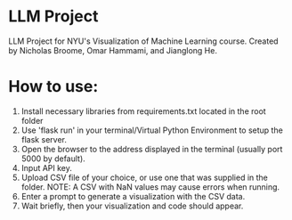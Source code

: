 # LLM Project
 LLM Project for NYU's Visualization of Machine Learning course.
 Created by Nicholas Broome, Omar Hammami, and Jianglong He.

# How to use:
1. Install necessary libraries from requirements.txt located in the root folder
2. Use 'flask run' in your terminal/Virtual Python Environment to setup the flask server. 
3. Open the browser to the address displayed in the terminal (usually port 5000 by default).
4. Input API key.
5. Upload CSV file of your choice, or use one that was supplied in the folder. NOTE: A CSV with NaN values may cause errors when running.
6. Enter a prompt to generate a visualization with the CSV data.
7. Wait briefly, then your visualization and code should appear.



     
